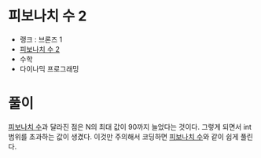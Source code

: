 # 피보나치 수 2

- 랭크 : 브론즈 1
- [피보나치 수 2](https://www.acmicpc.net/problem/2748)
- 수학
- 다이나믹 프로그래밍

# 풀이

[피보나치 수](https://www.acmicpc.net/problem/2747)과 달라진 점은 N의 최대 값이 90까지 늘었다는 것이다. 그렇게 되면서 int 범위를 초과하는 값이 생겼다. 이것만 주의해서 코딩하면 [피보나치 수](https://www.acmicpc.net/problem/2747)와 같이 쉽게 풀린다.
